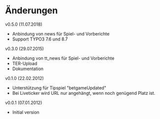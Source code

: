 # Änderungen

v0.5.0 (11.07.2018)
 * Anbindung von news für Spiel- und Vorberichte
 * Support TYPO3 7.6 und 8.7

v0.3.0 (29.07.2015)
 * Anbindung von tt_news für Spiel- und Vorberichte
 * TER-Upload
 * Dokumentation

v0.1.0 (22.02.2012)
 * Unterstützung für Tipspiel "betgameUpdated"
 * Bei Liveticker wird URL nur angehängt, wenn noch genügend Platz ist.

v0.0.1 (07.01.2012)
 * Initial version

